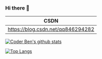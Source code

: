 ### Hi there 👋

|                 CSDN                  |
|                  --                   | 
|   https://blog.csdn.net/qq846294282   |

<!--
**coderben2017/coderben2017** is a ✨ _special_ ✨ repository because its `README.md` (this file) appears on your GitHub profile.

Here are some ideas to get you started:

- 🔭 I’m currently working on ...
- 🌱 I’m currently learning ...
- 👯 I’m looking to collaborate on ...
- 🤔 I’m looking for help with ...
- 💬 Ask me about ...
- 📫 How to reach me: ...
- 😄 Pronouns: ...
- ⚡ Fun fact: ...
-->


[![Coder Ben's github stats](https://github-readme-stats.vercel.app/api?username=anuraghazra&theme=dracula&&show_owner=true&show_icons=true)](https://github.com/anuraghazra/github-readme-stats)

[![Top Langs](https://github-readme-stats.vercel.app/api/top-langs/?username=coderben2017&layout=compact)](https://github.com/anuraghazra/github-readme-stats)
